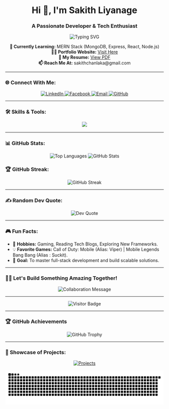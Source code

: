 <h1 align="center">Hi 👋, I'm Sakith Liyanage</h1>
<h3 align="center">A Passionate Developer & Tech Enthusiast</h3>

<p align="center">
  <img src="https://readme-typing-svg.herokuapp.com?font=Fira+Code&size=22&pause=1000&color=00FFFF&background=000000&width=435&lines=Full-Stack+Developer;Always+Learning+Something+New;Tech+Enthusiast+%F0%9F%92%BB" alt="Typing SVG" />
</p>

<p align="center">
  <strong>🌱 Currently Learning:</strong> MERN Stack (MongoDB, Express, React, Node.js)<br>
  <strong>👨‍💻 Portfolio Website:</strong> <a href="https://sakithliyanage.github.io/sakithliyanage.com/" target="_blank">Visit Here</a><br>
  <strong>📄 My Resume:</strong> <a href="https://sakithliyanage.github.io/sakithliyanage.com/img/resume.pdf" target="_blank">View PDF</a><br>
  <strong>📫 Reach Me At:</strong> sakithchanlaka@gmail.com
</p>

---

### 🌐 Connect With Me:
<p align="center">
  <a href="https://linkedin.com/in/sakithchanlaka" target="_blank">
    <img src="https://img.shields.io/badge/-LinkedIn-0077B5?style=for-the-badge&logo=linkedin" alt="LinkedIn" />
  </a>
  <a href="https://fb.com/sakithchanlaka" target="_blank">
    <img src="https://img.shields.io/badge/-Facebook-1877F2?style=for-the-badge&logo=facebook" alt="Facebook" />
  </a>
  <a href="mailto:sakithchanlaka@gmail.com" target="_blank">
    <img src="https://img.shields.io/badge/-Email-c14438?style=for-the-badge&logo=gmail&logoColor=white" alt="Email" />
  </a>
  <a href="https://github.com/sakithliyanage" target="_blank">
    <img src="https://img.shields.io/badge/-GitHub-333?style=for-the-badge&logo=github" alt="GitHub" />
  </a>
</p>

---

### 🛠️ Skills & Tools:
<p align="center">
  <img src="https://skillicons.dev/icons?i=html,css,js,java,php,bootstrap,c,cpp,git,figma,photoshop,illustrator,androidstudio,kotlin" />
</p>

---

### 📊 GitHub Stats:
<div align="center">
  <img src="https://github-readme-stats.vercel.app/api/top-langs/?username=sakithliyanage&layout=compact&theme=radical" alt="Top Languages" width="45%" />
  <img src="https://github-readme-stats.vercel.app/api?username=sakithliyanage&show_icons=true&theme=radical" alt="GitHub Stats" width="45%" />
</div>

### 🏆 GitHub Streak:
<p align="center">
  <img src="https://github-readme-streak-stats.herokuapp.com/?user=sakithliyanage&theme=radical&border_radius=5" alt="GitHub Streak" />
</p>

---

### ✍️ Random Dev Quote:
<p align="center">
  <img src="https://quotes-github-readme.vercel.app/api?type=horizontal&theme=radical" alt="Dev Quote" />
</p>

---

### 🎮 Fun Facts:
- 🔭 **Hobbies:** Gaming, Reading Tech Blogs, Exploring New Frameworks.
- 💡 **Favorite Games:** Call of Duty: Mobile (Alias: Viper)  | Mobile Legends Bang Bang (Alias : Suckit).
- 🌌 **Goal:** To master full-stack development and build scalable solutions.

---

### 🧑‍💻 Let's Build Something Amazing Together!
<p align="center">
  <img src="https://readme-typing-svg.herokuapp.com?font=Fira+Code&size=22&pause=1000&color=00FFFF&background=000000&width=435&lines=Collaboration+Breeds+Innovation;Open+to+Freelance+Opportunities" alt="Collaboration Message" />
</p>

---

<p align="center">
  <img src="https://visitor-badge.glitch.me/badge?page_id=sakithliyanage.sakithliyanage" alt="Visitor Badge" />
</p>

---

### 🏆 GitHub Achievements
<p align="center">
  <img src="https://github-profile-trophy.vercel.app/?username=sakithliyanage&theme=radical&row=1&column=5&margin-w=15&margin-h=15" alt="GitHub Trophy" />
</p>

---

### 🎨 Showcase of Projects:
<p align="center">
  <a href="https://github.com/sakithliyanage" target="_blank">
    <img src="https://img.shields.io/badge/-Explore+My+Projects-4C9B87?style=for-the-badge&logo=github" alt="Projects" />
  </a>
</p>

<picture>
  <source media="(prefers-color-scheme: dark)" srcset="https://raw.githubusercontent.com/SakithLiyanage/SakithLiyanage/output/github-snake-dark.svg" />
  <source media="(prefers-color-scheme: light)" srcset="https://raw.githubusercontent.com/SakithLiyanage/SakithLiyanage/output/github-snake.svg" />
  <img alt="github-snake" src="https://raw.githubusercontent.com/SakithLiyanage/SakithLiyanage/output/github-snake.svg" />
</picture>
